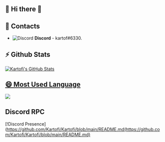 ## 🌌 Hi there 👋

## 📖 Contacts
- ![Discord](https://i.imgur.com/002xgns.png) __Discord__ - kartof#6330.

## ⚡ Github Stats
<a href="https://github.com/anuraghazra/github-readme-stats">
  <img align="center" src="https://github-readme-stats.anuraghazra1.vercel.app/api?username=Kartofi&show_icons=true&include_all_commits=true&theme=radical" alt="Kartofi's  GitHub Stats" />

## 😄 Most Used Language
<a href="https://github.com/anuraghazra/github-readme-stats">
  <!-- Change the `github-readme-stats.anuraghazra1.vercel.app` to `github-readme-stats.vercel.app`  -->
  <img align="center" src="https://github-readme-stats.anuraghazra1.vercel.app/api/top-langs/?username=Kartofi&layout=compact&theme=radical" />
</a>

 
## Discord RPC
[!Discord Presence](https://github.com/Kartofi/Kartofi/blob/main/README.md(https://github.com/Kartofi/Kartofi/blob/main/README.md)
